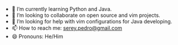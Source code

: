 - 🌱 I’m currently learning Python and Java.
- 👯 I’m looking to collaborate on open source and vim projects.
- 🤔 I’m looking for help with vim configurations for Java developing.
- 📫 How to reach me: serey.pedro@gmail.com
- 😄 Pronouns: He/Him
